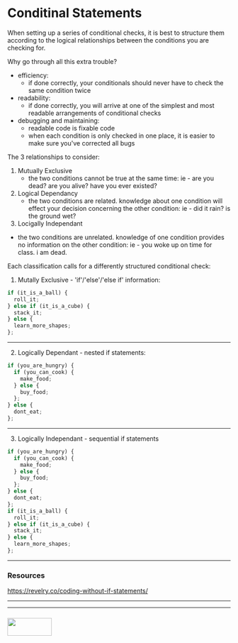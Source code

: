 # Conditinal Statements

When setting up a series of conditional checks, it is best to structure them according to the logical relationships between the conditions you are checking for.

Why go through all this extra trouble?
* efficiency:
    - if done correctly, your conditionals should never have to check the same condition twice
* readability:
    - if done correctly, you will arrive at one of the simplest and most readable arrangements of conditional checks
* debugging and maintaining:
    - readable code is fixable code
    - when each condition is only checked in one place, it is easier to make sure you've corrected all bugs

The 3 relationships to consider:
1. Mutually Exclusive
    - the two conditions cannot be true at the same time:
    ie - are you dead? are you alive? have you ever existed?
2. Logical Dependancy
    - the two conditions are related.  knowledge about one condition will effect your decision concerning the other condition:
    ie -  did it rain? is the ground wet?
3. Locigally Independant
  - the two conditions are unrelated.  knowledge of one condition provides no information on the other condition:
    ie - you woke up on time for class.  i am dead.

Each classification calls for a differently structured conditional check:

1. Mutally Exclusive  -  'if'/'else'/'else if' information:
```js
if (it_is_a_ball) {
  roll_it;
} else if (it_is_a_cube) {
  stack_it;
} else {
  learn_more_shapes;
};
```

---

2. Logically Dependant  -  nested if statements:
```js
if (you_are_hungry) {
  if (you_can_cook) {
    make_food;
  } else {
    buy_food;
  };
} else {
  dont_eat;
};
```

---

3. Logically Independant  -  sequential if statements
```js
if (you_are_hungry) {
  if (you_can_cook) {
    make_food;
  } else {
    buy_food;
  };
} else {
  dont_eat;
};
if (it_is_a_ball) {
  roll_it;
} else if (it_is_a_cube) {
  stack_it;
} else {
  learn_more_shapes;
};
```  
    
___  
### Resources  
  
https://revelry.co/coding-without-if-statements/  


___
___
### <a href="http://elewa.education/blog" target="_blank"><img src="https://user-images.githubusercontent.com/18554853/34921062-506450ae-f97d-11e7-875f-6feeb26ad72d.png" width="100" height="40"/></a>
